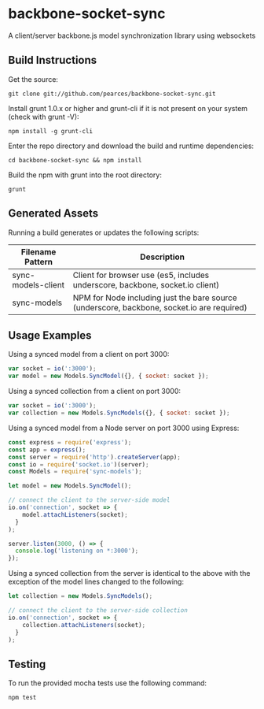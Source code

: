 backbone-socket-sync
====================

A client/server backbone.js model synchronization library using websockets

Build Instructions
------------------
Get the source:
```shell
git clone git://github.com/pearces/backbone-socket-sync.git
```
Install grunt 1.0.x or higher and grunt-cli if it is not present on your system (check with grunt -V):
```
npm install -g grunt-cli
```
Enter the repo directory and download the build and runtime dependencies:
```shell
cd backbone-socket-sync && npm install
```
Build the npm with grunt into the root directory:
```shell
grunt
```

Generated Assets
----------------
Running a build generates or updates the following scripts:

|Filename Pattern|Description|
|------------------|-----------------------------------------------------------------------------------|
|sync-models-client|Client for browser use (es5, includes underscore, backbone, socket.io client)|
|sync-models|NPM for Node including just the bare source (underscore, backbone, socket.io are required)|

Usage Examples
--------------
Using a synced model from a client on port 3000:
```javascript
var socket = io(':3000');
var model = new Models.SyncModel({}, { socket: socket });
```

Using a synced collection from a client on port 3000:
```javascript
var socket = io(':3000');
var collection = new Models.SyncModels({}, { socket: socket });
```

Using a synced model from a Node server on port 3000 using Express:
```javascript
const express = require('express');
const app = express();
const server = require('http').createServer(app);
const io = require('socket.io')(server);
const Models = require('sync-models');

let model = new Models.SyncModel();

// connect the client to the server-side model
io.on('connection', socket => {
    model.attachListeners(socket);
  }
);

server.listen(3000, () => {
  console.log('listening on *:3000');
});
```

Using a synced collection from the server is identical to the above with the exception of the model lines changed to the following:
```javascript
let collection = new Models.SyncModels();

// connect the client to the server-side collection
io.on('connection', socket => {
    collection.attachListeners(socket);
  }
);
```

Testing
-------
To run the provided mocha tests use the following command:
```shell
npm test
```
